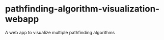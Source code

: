 # pathfinding-algorithm-visualization-webapp
A web app to visualize multiple pathfinding algorithms
